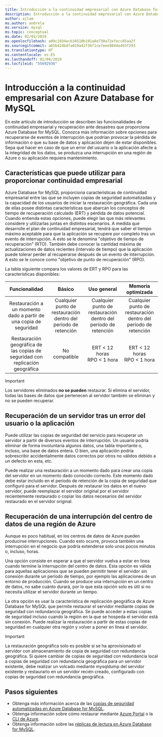 ```yaml
---
title: Introducción a la continuidad empresarial con Azure Database for MySQL
description: Introducción a la continuidad empresarial con Azure Database for MySQL.
author: ajlam
ms.author: andrela
ms.service: mysql
ms.topic: conceptual
ms.date: 02/01/2019
ms.openlocfilehash: a09c1934ecb34518b191a8e730a72efecc85aa2f
ms.sourcegitcommit: a65b424bdfa019a42f36f1ce7eee9844e493f293
ms.translationtype: HT
ms.contentlocale: es-ES
ms.lasthandoff: 02/04/2019
ms.locfileid: "55692936"
---
```

# <a name="overview-of-business-continuity-with-azure-database-for-mysql"></a>Introducción a la continuidad empresarial con Azure Database for MySQL

En este artículo de introducción se describen las funcionalidades de continuidad empresarial y recuperación ante desastres que proporciona Azure Database for MySQL. Conozca más información sobre opciones para recuperarse de eventos de interrupción que podrían provocar la pérdida de información o que su base de datos y aplicación dejen de estar disponibles. Sepa qué hacer en caso de que un error del usuario o la aplicación afecte a la integridad de los datos, se produzca una interrupción en una región de Azure o su aplicación requiera mantenimiento.

## <a name="features-that-you-can-use-to-provide-business-continuity"></a>Características que puede utilizar para proporcionar continuidad empresarial

Azure Database for MySQL proporciona características de continuidad empresarial entre las que se incluyen copias de seguridad automatizadas y la capacidad de los usuarios de iniciar la restauración geográfica. Cada una de ellas posee distintas características que abarcan los conceptos de tiempo de recuperación calculado (ERT) y pérdida de datos potencial. Cuando entienda estas opciones, puede elegir las que más relevantes considere y utilizarlas juntas en distintos escenarios. A medida que desarrolle el plan de continuidad empresarial, tendrá que saber el tiempo máximo aceptable para que la aplicación se recupere por completo tras un evento de interrupción. A esto se le denomina "objetivo de tiempo de recuperación" (RTO). También debe conocer la cantidad máxima de actualizaciones de datos recientes (intervalo de tiempo) que la aplicación puede tolerar perder al recuperarse después de un evento de interrupción. A esto se le conoce como "objetivo de punto de recuperación" (RPO).

La tabla siguiente compara los valores de ERT y RPO para las características disponibles:

| **Funcionalidad** | **Básico** | **Uso general** | **Memoria optimizada** |
| :------------: | :-------: | :-----------------: | :------------------: |
| Restauración a un momento dado a partir de una copia de seguridad | Cualquier punto de restauración dentro del período de retención | Cualquier punto de restauración dentro del período de retención | Cualquier punto de restauración dentro del período de retención |
| Restauración geográfica de las copias de seguridad con replicación geográfica | No compatible | ERT < 12 horas<br/>RPO < 1 hora | ERT < 12 horas<br/>RPO < 1 hora |

> [!IMPORTANT]
> Los servidores eliminados **no se pueden** restaurar. Si elimina el servidor, todas las bases de datos que pertenecen al servidor también se eliminan y no se pueden recuperar.

## <a name="recover-a-server-after-a-user-or-application-error"></a>Recuperación de un servidor tras un error del usuario o la aplicación

Puede utilizar las copias de seguridad del servicio para recuperar un servidor a partir de diversos eventos de interrupción. Un usuario podría eliminar de forma involuntaria algunos datos, una tabla importante o, incluso, una base de datos entera. O bien, una aplicación podría sobrescribir accidentalmente datos correctos por otros no válidos debido a un defecto en esta, etc.

Puede realizar una restauración a un momento dado para crear una copia del servidor en un momento dado conocido correcto. Este momento dado debe estar incluido en el período de retención de la copia de seguridad que configuró para el servidor. Después de restaurar los datos en el nuevo servidor, puede reemplazar el servidor original por el servidor recientemente restaurado o copiar los datos necesarios del servidor restaurado en el servidor original.

## <a name="recover-from-an-azure-regional-data-center-outage"></a>Recuperación de una interrupción del centro de datos de una región de Azure

Aunque es poco habitual, en los centros de datos de Azure pueden producirse interrupciones. Cuando esto ocurre, provoca también una interrupción en el negocio que podría extenderse solo unos pocos minutos o, incluso, horas.

Una opción consiste en esperar a que el servidor vuelva a estar en línea cuando termine la interrupción del centro de datos. Esta opción es válida para aquellas aplicaciones que se pueden permitir tener el servidor sin conexión durante un período de tiempo, por ejemplo las aplicaciones de un entorno de producción. Cuando se produce una interrupción en un centro de datos, no sabe cuánto durará, por lo que esta opción solo es útil si no necesita utilizar el servidor durante un tiempo.

La otra opción es usar la característica de replicación geográfica de Azure Database for MySQL que permite restaurar el servidor mediante copias de seguridad con redundancia geográfica. Se puede acceder a estas copias de seguridad incluso cuando la región en la que se hospeda el servidor está sin conexión. Puede realizar la restauración a partir de estas copias de seguridad en cualquier otra región y volver a poner en línea el servidor.

> [!IMPORTANT]
> La restauración geográfica solo es posible si se ha aprovisionado el servidor con almacenamiento de copia de seguridad con redundancia geográfica. Si quiere cambiar de copias de seguridad con redundancia local a copias de seguridad con redundancia geográfica para un servidor existente, debe realizar un volcado mediante mysqldump del servidor existente y restaurarlo en un servidor recién creado, configurado con copias de seguridad con redundancia geográfica.

## <a name="next-steps"></a>Pasos siguientes

- Obtenga más información acerca de las [copias de seguridad automatizadas en Azure Database for MySQL](concepts-backup.md).
- Obtenga información sobre cómo restaurar mediante [Azure Portal](howto-restore-server-portal.md) o la [CLI de Azure](howto-restore-server-cli.md).
- Obtenga información sobre las [réplicas de lectura en Azure Database for MySQL](concepts-read-replicas.md).